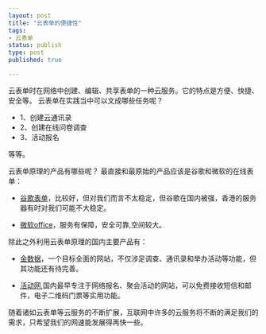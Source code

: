 ```yaml
--- 
layout: post
title: "云表单的便捷性"
tags: 
- 云表单
status: publish
type: post
published: true

---
```


云表单时在网络中创建、编辑、共享表单的一种云服务。它的特点是方便、快捷、安全等。
云表单在实践当中可以文成哪些任务呢？

* 1、创建云通讯录
* 2、创建在线问卷调查
* 3、活动报名

等等。

云表单原理的产品有哪些呢？
最直接和最原始的产品应该是谷歌和微软的在线表单：

- [谷歌表单](http://www.google.com/drive/start/apps.html)，比较好，但对我们而言不太稳定，但谷歌在国内被强，香港的服务器有时对我们可能不大稳定。

- [微软office](http://office.microsoft.com/zh-cn/web-apps/)，服务有保障，安全可靠,空间较大。


除此之外利用云表单原理的国内主要产品有：

- [金数据](jiunshuju.net)，一个目标全面的网站，不仅涉足调查、通讯录和举办活动等功能，但其功能还有待完善。

- [活动网](www.vasee.com),国内最早专注于网络报名、聚会活动的网站，可以免费接收短信和邮件，电子二维码门票等实用功能。

随着诸如云表单等云服务的不断扩展，互联网中许多的云服务将不断的满足我们的需求，只希望我们的网速能发展得再快一些。

